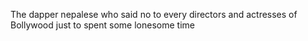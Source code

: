 The dapper nepalese who said no to every directors and actresses of Bollywood just to spent some lonesome time
